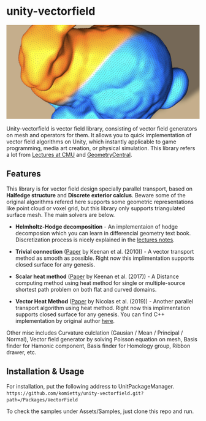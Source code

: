# unity-vectorfield
 <img src="Documents/vectorheat.jpeg"/>

Unity-vectorfield is vector field library, consisting of vector field generators on mesh and operators for them. It allows you to quick implementation of vector field algorithms on Unity, which instantly applicable to game programming, media art creation, or physical simulation. This library refers a lot from [Lectures at CMU](https://www.cs.cmu.edu/~kmcrane/Projects/DDG/) and [GeometryCentral](http://geometry-central.net/).

## Features
This library is for vector field design specially parallel transport, based on  **Halfedge structure** and **Discrete exterior calclus**. Beware some of the original algorithms refered here supports some geometric representations like point cloud or voxel grid, but this library only supports triangulated surface mesh. The main solvers are below.

- **Helmholtz-Hodge decomposition** - An implementaion of hodge decomposion which you can learn in differencial geometry text book. Discretization process is nicely explained in the [lectures notes](https://www.cs.cmu.edu/~kmcrane/Projects/DDG/).

- **Trivial connection** ([Paper]() by Keenan et al. (2010)) - A vector transport method as smooth as possible. Right now this implimentation supports closed surface for any genesis. 

- **Scalar heat method** ([Paper](https://www.cs.cmu.edu/~kmcrane/Projects/HeatMethod/index.html) by Keenan et al. (2017)) - A Distance computing method using heat method for single or multiple-source shortest path problem on both flat and curved domains.

- **Vector Heat Method** ([Paper](https://www.cs.cmu.edu/~kmcrane/Projects/VectorHeatMethod/paper.pdf) by Nicolas et al. (2019)) - Another parallel transport algorithm using heat method. Right now this implimentation supports closed surface for any genesis. You can find C++ implementation by original author [here](https://github.com/nmwsharp/geometry-central).

Other misc includes Curvature culclation (Gausian / Mean / Principal / Normal), Vector field generator by solving Poisson equation on mesh, Basis finder for Hamonic component, Basis finder for Homology group, Ribbon drawer, etc. 


## Installation & Usage
For installation, put the following address to UnitPackageManager.  
`https://github.com/komietty/unity-vectorfield.git?path=/Packages/VectorField`

To check the samples under Assets/Samples, just clone this repo and run.
